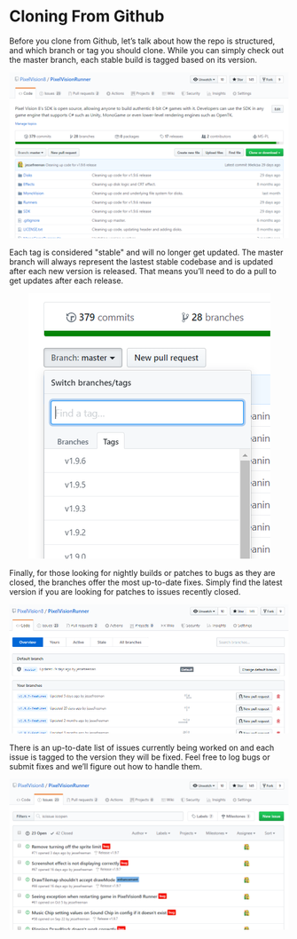 # Cloning From Github

Before you clone from Github, let’s talk about how the repo is structured, and which branch or tag you should clone. While you can simply check out the master branch, each stable build is tagged based on its version.

![image alt text](images/CloningFromGithub_image_0.png)

Each tag is considered "stable" and will no longer get updated. The master branch will always represent the lastest stable codebase and is updated after each new version is released. That means you’ll need to do a pull to get updates after each release.

<p style="text-align:center"><img src="images/CloningFromGithub_image_1.png" /></p>

Finally, for those looking for nightly builds or patches to bugs as they are closed, the branches offer the most up-to-date fixes. Simply find the latest version if you are looking for patches to issues recently closed.

![image alt text](images/CloningFromGithub_image_2.png)

There is an up-to-date list of issues currently being worked on and each issue is tagged to the version they will be fixed. Feel free to log bugs or submit fixes and we’ll figure out how to handle them.

![image alt text](images/CloningFromGithub_image_3.png)


